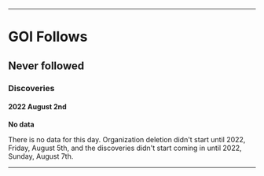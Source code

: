
***

# GOI Follows

## Never followed

### Discoveries

#### 2022 August 2nd

**No data**

There is no data for this day. Organization deletion didn't start until 2022, Friday, August 5th, and the discoveries didn't start coming in until 2022, Sunday, August 7th.

***
